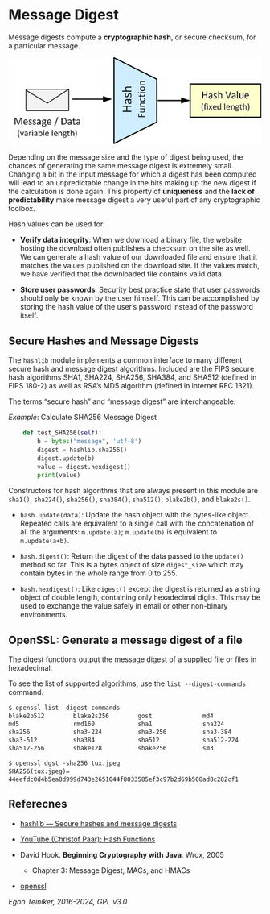 # Message Digest 

Message digests compute a **cryptographic hash**, or secure checksum, for a particular message.

![Message Digest](MessageDigest.png)

Depending on the message size and the type of digest being used, the chances of generating the same message digest is extremely small.
Changing a bit in the input message for which a digest has been computed will lead to an unpredictable 
change in the bits making up the new digest if the calculation is done again.
This property of **uniqueness** and the **lack of predictability** make message digest a very useful part 
of any cryptographic toolbox.

Hash values can be used for:
* **Verify data integrity**: 
  When we download a binary file, the website hosting the download often publishes a checksum 
  on the site as well. We can generate a hash value of our downloaded file and ensure that it 
  matches the values published on the download site. If the values match, we have verified that 
  the downloaded file contains valid data.

* **Store user passwords**: 
  Security best practice state that user passwords should only be known by the user himself. 
  This can be accomplished by storing the hash value of the user’s password instead of the 
  password itself.



## Secure Hashes and Message Digests
The `hashlib` module implements a common interface to many different secure hash and message digest algorithms. Included are the FIPS secure hash algorithms SHA1, SHA224, SHA256, SHA384, and SHA512 (defined in FIPS 180-2) as well as RSA’s MD5 algorithm (defined in internet RFC 1321).

The terms “secure hash” and “message digest” are interchangeable.

_Example_: Calculate SHA256 Message Digest
```Python
    def test_SHA256(self):
        b = bytes("message", 'utf-8')
        digest = hashlib.sha256()
        digest.update(b)
        value = digest.hexdigest()
        print(value)
```

Constructors for hash algorithms that are always present in this module are `sha1()`, `sha224()`, `sha256()`, `sha384()`, `sha512()`, `blake2b()`, and `blake2s()`. 

* `hash.update(data)`: Update the hash object with the bytes-like object. 
   Repeated calls are equivalent to a single call with the concatenation of all the arguments: `m.update(a)`; `m.update(b)` is equivalent to `m.update(a+b)`.

* `hash.digest()`: Return the digest of the data passed to the `update()` method so far. 
    This is a bytes object of size `digest_size` which may contain bytes in the whole range from 0 to 255.

* `hash.hexdigest()`: Like `digest()` except the digest is returned as a string object of double length, containing only hexadecimal digits. This may be used to exchange the value safely in email or other non-binary environments.


## OpenSSL: Generate a message digest of a file
The digest functions output the message digest of a supplied file or files in hexadecimal.

To see the list of supported algorithms, use the `list --digest-commands` command.
```
$ openssl list -digest-commands
blake2b512        blake2s256        gost              md4               
md5               rmd160            sha1              sha224            
sha256            sha3-224          sha3-256          sha3-384          
sha3-512          sha384            sha512            sha512-224        
sha512-256        shake128          shake256          sm3   
```

```
$ openssl dgst -sha256 tux.jpeg 
SHA256(tux.jpeg)= 44eefdc0d4b5ea8d999d743e2651044f8033585ef3c97b2d69b508ad8c282cf1
```

## Referecnes

* [hashlib — Secure hashes and message digests](https://docs.python.org/3/library/hashlib.html) 

* [YouTube (Christof Paar): Hash Functions](https://youtu.be/tLkHk__-M6Q)

* David Hook. **Beginning Cryptography with Java**. Wrox, 2005
    * Chapter 3: Message Digest; MACs, and HMACs

* [openssl](https://www.openssl.org/docs/man1.1.1/man1/openssl.html)

*Egon Teiniker, 2016-2024, GPL v3.0* 
